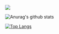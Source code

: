 ![](https://komarev.com/ghpvc/?username=antonkomarev&color=ff69b4	)

![Anurag's github stats](https://github-readme-stats.vercel.app/api?username=Jackintos&show_icons=true&theme=radical)


[![Top Langs](https://github-readme-stats.vercel.app/api/top-langs/?username=anuraghazra&layout=compact)](https://github.com/anuraghazra/github-readme-stats)
